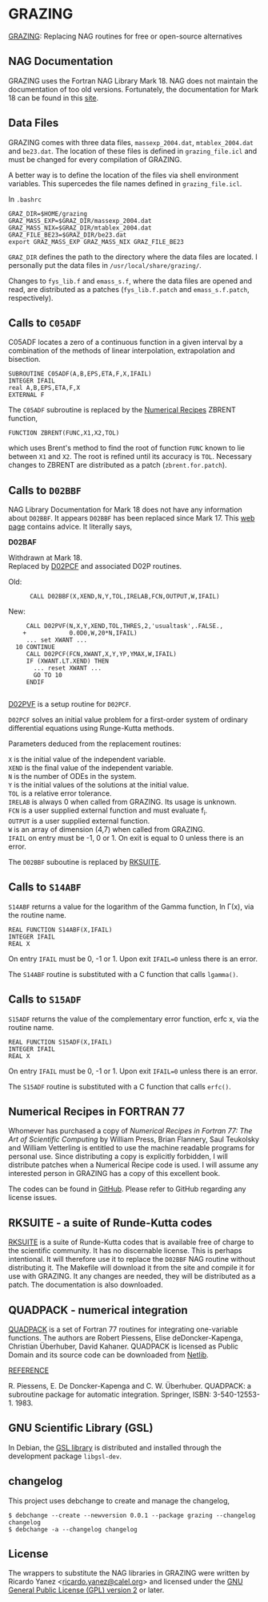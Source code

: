 
# GRAZING
[GRAZING](http://personalpages.to.infn.it/~nanni/grazing/): Replacing NAG routines for free or open-source alternatives

## NAG Documentation

GRAZING uses the Fortran NAG Library Mark 18. NAG does not maintain the documentation of too old versions. Fortunately, the documentation for Mark 18 can be found in this [site](https://www1.udel.edu/nag/ohufl18pd/LibDoc.html).

## Data Files

GRAZING comes with three data files, `massexp_2004.dat`, `mtablex_2004.dat` and `be23.dat`. The location of these files is defined in `grazing_file.icl` and must be changed for every compilation of GRAZING.

A better way is to define the location of the files via shell environment variables. This supercedes the file names defined in `grazing_file.icl`.

In `.bashrc`

```
GRAZ_DIR=$HOME/grazing  
GRAZ_MASS_EXP=$GRAZ_DIR/massexp_2004.dat  
GRAZ_MASS_NIX=$GRAZ_DIR/mtablex_2004.dat  
GRAZ_FILE_BE23=$GRAZ_DIR/be23.dat  
export GRAZ_MASS_EXP GRAZ_MASS_NIX GRAZ_FILE_BE23  
```

`GRAZ_DIR` defines the path to the directory where the data files are located. I personally put the data files in `/usr/local/share/grazing/`.

Changes to `fys_lib.f` and `emass_s.f`, where the data files are opened and read, are distributed as a patches (`fys_lib.f.patch` and `emass_s.f.patch`, respectively).

## Calls to `C05ADF`

C05ADF locates a zero of a continuous function in a given interval by a combination of the methods of linear interpolation, extrapolation and bisection.
```Fortran
SUBROUTINE C05ADF(A,B,EPS,ETA,F,X,IFAIL)
INTEGER IFAIL
real A,B,EPS,ETA,F,X
EXTERNAL F
```

The `C05ADF` subroutine is replaced by the [Numerical Recipes](#numerical-recipes-in-fortran-77) ZBRENT function,
```Fortran
FUNCTION ZBRENT(FUNC,X1,X2,TOL)

```
which uses Brent's method to find the root of function `FUNC` known to lie between `X1` and `X2`. The root is refined until its accuracy is `TOL`. Necessary changes to ZBRENT are distributed as a patch (`zbrent.for.patch`).

## Calls to `D02BBF`

NAG Library Documentation for Mark 18 does not have any information about `D02BBF`. It appears `D02BBF` has been replaced since Mark 17. This [web page](http://fy.chalmers.se/~frtbm/NAG/nagdoc_mk21/html/genint/fl_replace.html) contains advice. It literally says,

**D02BAF**

Withdrawn at Mark 18.  
Replaced by [D02PCF](http://fy.chalmers.se/~frtbm/NAG/nagdoc_mk21/pdf/D02/d02pcf.pdf) and associated D02P routines.

Old:  
```Fortran
      CALL D02BBF(X,XEND,N,Y,TOL,IRELAB,FCN,OUTPUT,W,IFAIL)
```
New:  
```Fortran
     CALL D02PVF(N,X,Y,XEND,TOL,THRES,2,'usualtask',.FALSE.,
    +            0.0D0,W,20*N,IFAIL)
     ... set XWANT ...
  10 CONTINUE
     CALL D02PCF(FCN,XWANT,X,Y,YP,YMAX,W,IFAIL)
     IF (XWANT.LT.XEND) THEN
       ... reset XWANT ...
       GO TO 10
     ENDIF


```
[D02PVF](http://fy.chalmers.se/~frtbm/NAG/nagdoc_mk21/pdf/D02/d02pvf.pdf) is a setup routine for `D02PCF`.

`D02PCF` solves an initial value problem for a first-order system of ordinary differential equations using Runge-Kutta methods.

Parameters deduced from the replacement routines:

`X` is the initial value of the independent variable.  
`XEND` is the final value of the independent variable.  
`N` is the number of ODEs in the system.  
`Y` is the initial values of the solutions at the initial value.  
`TOL` is a relative error tolerance.  
`IRELAB` is always 0 when called from GRAZING. Its usage is unknown.  
`FCN` is a user supplied external function and must evaluate f<sub>i</sub>.  
`OUTPUT` is a user supplied external function.  
`W` is an array of dimension (4,7) when called from GRAZING.  
`IFAIL` on entry must be -1, 0 or 1. On exit is equal to 0 unless there is an error.

The `D02BBF` suboutine is replaced by [RKSUITE](#rksuite---a-suite-of-runde-kutta-codes).

## Calls to `S14ABF`

`S14ABF` returns a value for the logarithm of the Gamma function, ln Γ(x), via the routine name.

```Fortran
REAL FUNCTION S14ABF(X,IFAIL)
INTEGER IFAIL
REAL X
```

On entry `IFAIL` must be 0, -1 or 1. Upon exit `IFAIL=0` unless there is an error.

The `S14ABF` routine is substituted with a C function that calls `lgamma()`.

## Calls to `S15ADF`

`S15ADF` returns the value of the complementary error function, erfc x, via the routine name.

```Fortran
REAL FUNCTION S15ADF(X,IFAIL)
INTEGER IFAIL
REAL X
```

On entry `IFAIL` must be 0, -1 or 1. Upon exit `IFAIL=0` unless there is an error.

The `S15ADF` routine is substituted with a C function that calls `erfc()`.

## Numerical Recipes in FORTRAN 77

Whomever has purchased a copy of *Numerical Recipes in Fortran 77: The Art of Scientific Computing* by William Press, Brian Flannery, Saul Teukolsky and William Vetterling is entitled to use the machine readable programs for personal use. Since distributing a copy is explicitly forbidden, I will distribute patches when a Numerical Recipe code is used. I will assume any interested person in GRAZING has a copy of this excellent book.

The codes can be found in [GitHub](https://github.com/wangvei/nrf77). Please refer to GitHub regarding any license issues.

## RKSUITE - a suite of Runde-Kutta codes

[RKSUITE](https://netlib.sandia.gov/ode/rksuite/) is a suite of Runde-Kutta codes that is available free of charge to the scientific community. It has no discernable license. This is perhaps intentional. It will therefore use it to replace the `D02BBF` NAG routine without distributing it. The Makefile will download it from the site and compile it for use with GRAZING. It any changes are needed, they will be distributed as a patch. The documentation is also downloaded.

## QUADPACK - numerical integration

[QUADPACK](https://nines.cs.kuleuven.be/software/QUADPACK/) is a set of Fortran 77 routines for integrating one-variable functions. The authors are Robert Piessens, Elise deDoncker-Kapenga, Christian Überhuber, David Kahaner. QUADPACK is licensed as Public Domain and its source code can be downloaded from [Netlib](https://netlib.org/quadpack/).

<ins>REFERENCE</ins>

R. Piessens, E. De Doncker-Kapenga and C. W. Überhuber. QUADPACK: a subroutine package for automatic integration. Springer, ISBN: 3-540-12553-1. 1983. 

## GNU Scientific Library (GSL)

In Debian, the [GSL library](https://www.gnu.org/software/gsl/) is distributed and installed through the development package `libgsl-dev`.

## changelog

This project uses debchange to create and manage the changelog,
```
$ debchange --create --newversion 0.0.1 --package grazing --changelog changelog  
$ debchange -a --changelog changelog
```

## License

The wrappers to substitute the NAG libraries in GRAZING were written by Ricardo Yanez &lt;ricardo.yanez@calel.org&gt; and licensed under the [GNU General Public License (GPL) version 2](https://www.gnu.org/licenses/old-licenses/gpl-2.0.en.html) or later.
